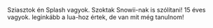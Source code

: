 Sziasztok én Splash vagyok. Szoktak Snowii-nak is szólítani!
15 éves vagyok. leginkább a lua-hoz értek, de van mit még tanulnom!
